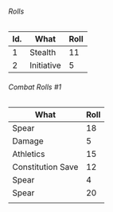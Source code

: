 


###### Rolls
| Id. | What       | Roll |
| --- | ---------- | ---- |
| 1   | Stealth    | 11   |
| 2   | Initiative | 5    |

###### Combat Rolls #1
| What              | Roll |
| ----------------- | ---- |
| Spear             | 18   |
| Damage            | 5    |
| Athletics         | 15   |
| Constitution Save | 12   |
| Spear             | 4    |
| Spear             | 20   |
|                   |      |
									     
